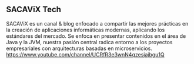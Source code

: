 ## SACAViX Tech 
SACAViX es un canal & blog enfocado a compartir las mejores prácticas en la creación de aplicaciones informáticas modernas, aplicando los estándares del mercado. Se enfoca en presentar contenidos en el área de Java y la JVM, nuestra pasión central radica entorno a los proyectos empresariales con arquitecturas basadas en microservicios.
https://www.youtube.com/channel/UCRfR3e3wnN4qzesjajbgu1Q